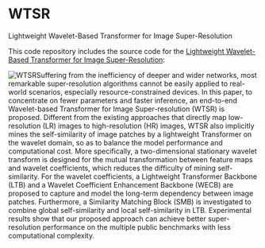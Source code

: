 # WTSR
Lightweight Wavelet-Based Transformer for Image Super-Resolution

This code repository includes the source code for the [Lightweight Wavelet-Based Transformer for Image Super-Resolution](https://link.springer.com/chapter/10.1007/978-3-031-20868-3_27):

![WTSR]()Suffering from the inefficiency of deeper and wider networks, most remarkable super-resolution algorithms cannot be easily applied to real-world scenarios, especially resource-constrained devices. In this paper, to concentrate on fewer parameters and faster inference, an end-to-end Wavelet-based Transformer for Image Super-resolution (WTSR) is proposed. Different from the existing approaches that directly map low-resolution (LR) images to high-resolution (HR) images, WTSR also implicitly mines the self-similarity of image patches by a lightweight Transformer on the wavelet domain, so as to balance the model performance and computational cost. More specifically, a two-dimensional stationary wavelet transform is designed for the mutual transformation between feature maps and wavelet coefficients, which reduces the difficulty of mining self-similarity. For the wavelet coefficients, a Lightweight Transformer Backbone (LTB) and a Wavelet Coefficient Enhancement Backbone (WECB) are proposed to capture and model the long-term dependency between image patches. Furthermore, a Similarity Matching Block (SMB) is investigated to combine global self-similarity and local self-similarity in LTB. Experimental results show that our proposed approach can achieve better super-resolution performance on the multiple public benchmarks with less computational complexity.
